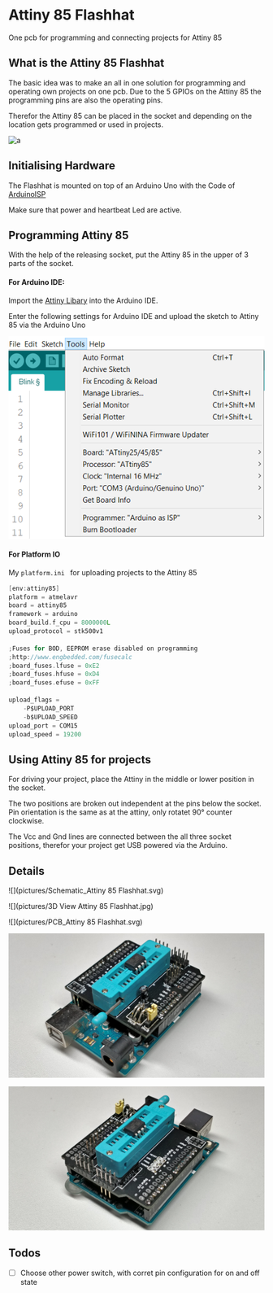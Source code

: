# Attiny 85 Flashhat

One pcb for programming and connecting projects for Attiny 85

## What is the Attiny 85 Flashhat

The basic idea was to make an all in one solution for programming and operating own projects on one pcb. Due to the 5 GPIOs on the Attiny 85 the programming pins are also the operating pins.

Therefor the Attiny 85 can be placed in the socket and depending on the location gets programmed or used in projects.

![a](pictures/workflowProgramming.gif)



## Initialising Hardware

The Flashhat is mounted on top of an Arduino Uno with the Code of [ArduinoISP](https://github.com/arduino/Arduino/blob/master/build/shared/examples/11.ArduinoISP/ArduinoISP/ArduinoISP.ino)

Make sure that power and heartbeat Led are active.

## Programming Attiny 85

With the help of the releasing socket, put the Attiny 85 in the upper of 3 parts of the socket.

#### For Arduino IDE: 

Import the [Attiny Libary](https://raw.githubusercontent.com/damellis/attiny/ide-1.6.x-boards-manager/package_damellis_attiny_index.json) into the Arduino IDE.

Enter the following settings for Arduino IDE and upload the sketch to Attiny 85 via the Arduino Uno

![Arduino IDE Setup](pictures/arduinoSetup.png)



#### For Platform IO

My  `platform.ini ` for uploading projects to the Attiny 85

```c
[env:attiny85]
platform = atmelavr
board = attiny85
framework = arduino
board_build.f_cpu = 8000000L
upload_protocol = stk500v1

;Fuses for BOD, EEPROM erase disabled on programming
;http://www.engbedded.com/fusecalc
;board_fuses.lfuse = 0xE2
;board_fuses.hfuse = 0xD4
;board_fuses.efuse = 0xFF

upload_flags =
    -P$UPLOAD_PORT
    -b$UPLOAD_SPEED
upload_port = COM15
upload_speed = 19200
```

## Using Attiny 85 for projects

For driving your project, place the Attiny in the middle or lower position in the socket.

The two positions are broken out independent at the pins below the socket. Pin orientation is the same as at the attiny, only rotatet 90° counter clockwise.

The Vcc and Gnd lines are connected between the all three socket positions, therefor your project get USB powered via the Arduino.

## Details

![](pictures/Schematic_Attiny 85 Flashhat.svg)



![](pictures/3D View Attiny 85 Flashhat.jpg)

![](pictures/PCB_Attiny 85 Flashhat.svg)

![](pictures/pcb_Assembled_left.jpg)

![](pictures/pcb_Assembled_right.jpg)

## Todos

- [ ] Choose other power switch, with corret pin configuration for on and off state

  